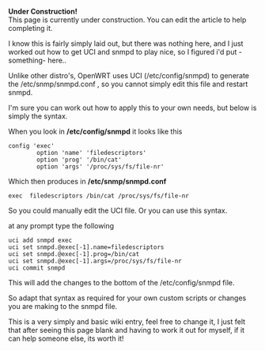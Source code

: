 **Under Construction!**  
This page is currently under construction. You can edit the article to help completing it.

I know this is fairly simply laid out, but there was nothing here, and I just worked out how to get UCI and snmpd to play nice, so I figured i'd put -something- here..

Unlike other distro's, OpenWRT uses UCI (/etc/config/snmpd) to generate the /etc/snmp/snmpd.conf , so you cannot simply edit this file and restart snmpd.

I'm sure you can work out how to apply this to your own needs, but below is simply the syntax.

When you look in **/etc/config/snmpd** it looks like this

```
config 'exec'
        option 'name' 'filedescriptors'
        option 'prog' '/bin/cat'
        option 'args' '/proc/sys/fs/file-nr'
```

Which then produces in **/etc/snmp/snmpd.conf**

```
exec  filedescriptors /bin/cat /proc/sys/fs/file-nr
```

So you could manually edit the UCI file. Or you can use this syntax.

at any prompt type the following

```
uci add snmpd exec
uci set snmpd.@exec[-1].name=filedescriptors
uci set snmpd.@exec[-1].prog=/bin/cat
uci set snmpd.@exec[-1].args=/proc/sys/fs/file-nr
uci commit snmpd
```

This will add the changes to the bottom of the /etc/config/snmpd file.

So adapt that syntax as required for your own custom scripts or changes you are making to the snmpd file.

This is a very simply and basic wiki entry, feel free to change it, I just felt that after seeing this page blank and having to work it out for myself, if it can help someone else, its worth it!
